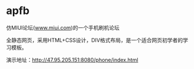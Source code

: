 # apfb
仿MIUI论坛(www.miui.com)的一个手机刷机论坛

全静态网页，采用HTML+CSS设计，DIV格式布局，是一个适合网页初学者的学习模板。

演示地址：http://47.95.205.151:8080/phone/index.html
